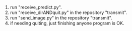1. run "receive_predict.py".
2. run "receive_dirANDquit.py" in the repository "transmit".
3. run "send_image.py" in the repository "transmit".
4. if needing quiting, just finishing anyone program is OK.